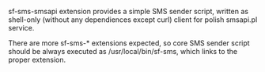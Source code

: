 sf-sms-smsapi extension provides a simple SMS sender script, written as shell-only
(without any dependiences except curl) client for polish smsapi.pl service.

There are more sf-sms-* extensions expected, so core SMS sender script should be
always executed as /usr/local/bin/sf-sms, which links to the proper extension.
